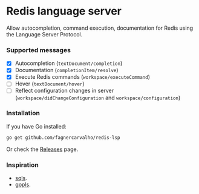 # Redis language server

Allow autocompletion, command execution, documentation for Redis using the Language Server Protocol.

### Supported messages

- [x] Autocompletion (```textDocument/completion```)
- [x] Documentation (```completionItem/resolve```)
- [x] Execute Redis commands (```workspace/executeCommand```)
- [ ] Hover (```textDocument/hover```)
- [ ] Reflect configuration changes in server (```workspace/didChangeConfiguration``` and ```workspace/configuration```)

### Installation

If you have Go installed:

```bash
go get github.com/fagnercarvalho/redis-lsp
```

Or check the [Releases](https://github.com/fagnercarvalho/redis-lsp/releases) page.

### Inspiration 

- [sqls](https://github.com/lighttiger2505/sqls).
- [gopls](https://github.com/golang/tools/tree/master/gopls).